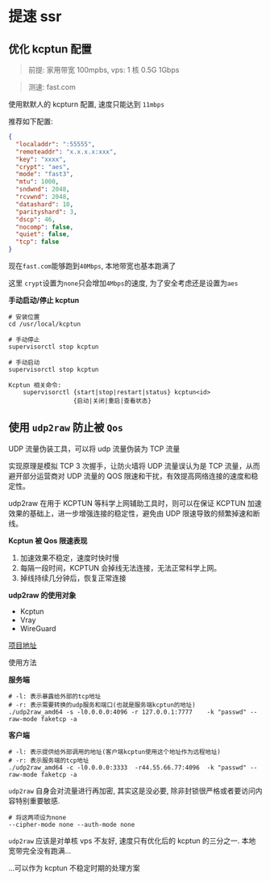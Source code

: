 # 提速 ssr

## 优化 kcptun 配置

> 前提: 家用带宽 100mpbs, vps: 1 核 0.5G 1Gbps

> 测速: fast.com

使用默默人的 kcpturn 配置, 速度只能达到 `11mbps`

推荐如下配置:

```json
{
  "localaddr": ":55555",
  "remoteaddr": "x.x.x.x:xxx",
  "key": "xxxx",
  "crypt": "aes",
  "mode": "fast3",
  "mtu": 1000,
  "sndwnd": 2048,
  "rcvwnd": 2048,
  "datashard": 10,
  "parityshard": 3,
  "dscp": 46,
  "nocomp": false,
  "quiet": false,
  "tcp": false
}
```

现在`fast.com`能够跑到`40Mbps`, 本地带宽也基本跑满了

这里 `crypt`设置为`none`只会增加`4Mbps`的速度, 为了安全考虑还是设置为`aes`

**手动启动/停止 kcptun**

```shell
# 安装位置
cd /usr/local/kcptun

# 手动停止
supervisorctl stop kcptun

# 手动启动
supervisorctl stop kcptun
```

```shell
Kcptun 相关命令:
    supervisorctl {start|stop|restart|status} kcptun<id>
                  {启动|关闭|重启|查看状态}
```

## 使用 `udp2raw` 防止被 `Qos`

UDP 流量伪装工具，可以将 udp 流量伪装为 TCP 流量

实现原理是模拟 TCP 3 次握手，让防火墙将 UDP 流量误认为是 TCP 流量，从而避开部分运营商对 UDP 流量的 QOS 限速和干扰，有效提高网络连接的速度和稳定性。

udp2raw 在用于 KCPTUN 等科学上网辅助工具时，则可以在保证 KCPTUN 加速效果的基础上，进一步增强连接的稳定性，避免由 UDP 限速导致的频繁掉速和断线。

**Kcptun 被 Qos 限速表现**

1. 加速效果不稳定，速度时快时慢
2. 每隔一段时间，KCPTUN 会掉线无法连接，无法正常科学上网。
3. 掉线持续几分钟后，恢复正常连接

**udp2raw 的使用对象**

- Kcptun
- Vray
- WireGuard

[项目地址](https://github.com/wangyu-/udp2raw)

使用方法

**服务端**

```shell
# -l: 表示暴露给外部的tcp地址
# -r: 表示需要转换的udp服务和端口(也就是服务端kcptun的地址)
./udp2raw_amd64 -s -l0.0.0.0:4096 -r 127.0.0.1:7777    -k "passwd" --raw-mode faketcp -a
```

**客户端**

```shell
# -l: 表示提供给外部调用的地址(客户端kcptun使用这个地址作为远程地址)
# -r: 表示服务端的tcp地址
./udp2raw_amd64 -c -l0.0.0.0:3333  -r44.55.66.77:4096  -k "passwd" --raw-mode faketcp -a
```

`udp2raw` 自身会对流量进行再加密, 其实这是没必要, 除非封锁很严格或者要访问内容特别重要敏感.

```shell
# 将这两项设为none
--cipher-mode none --auth-mode none
```

`udp2raw` 应该是对单核 vps 不友好, 速度只有优化后的 kcptun 的三分之一. 本地宽带完全没有跑满...

...可以作为 kcptun 不稳定时期的处理方案
